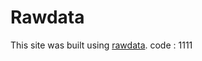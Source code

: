 # Rawdata
This site was built using [rawdata](https://pan.baidu.com/s/1RD7bKNs8J29ch7V4gt7egA). code : 1111
